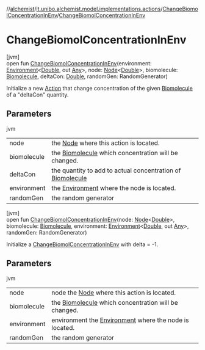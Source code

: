 //[alchemist](../../../index.md)/[it.unibo.alchemist.model.implementations.actions](../index.md)/[ChangeBiomolConcentrationInEnv](index.md)/[ChangeBiomolConcentrationInEnv](-change-biomol-concentration-in-env.md)

# ChangeBiomolConcentrationInEnv

[jvm]\
open fun [ChangeBiomolConcentrationInEnv](-change-biomol-concentration-in-env.md)(environment: [Environment](../../it.unibo.alchemist.model.interfaces/-environment/index.md)<[Double](https://docs.oracle.com/javase/8/docs/api/java/lang/Double.html), out [Any](https://kotlinlang.org/api/latest/jvm/stdlib/kotlin/-any/index.html)>, node: [Node](../../it.unibo.alchemist.model.interfaces/-node/index.md)<[Double](https://docs.oracle.com/javase/8/docs/api/java/lang/Double.html)>, biomolecule: [Biomolecule](../../it.unibo.alchemist.model.implementations.molecules/-biomolecule/index.md), deltaCon: [Double](https://kotlinlang.org/api/latest/jvm/stdlib/kotlin/-double/index.html), randomGen: RandomGenerator)

Initialize a new [Action](../../it.unibo.alchemist.model.interfaces/-action/index.md) that change concentration of the given [Biomolecule](../../it.unibo.alchemist.model.implementations.molecules/-biomolecule/index.md) of a "deltaCon" quantity.

## Parameters

jvm

| | |
|---|---|
| node | the [Node](../../it.unibo.alchemist.model.interfaces/-node/index.md) where this action is located. |
| biomolecule | the [Biomolecule](../../it.unibo.alchemist.model.implementations.molecules/-biomolecule/index.md) which concentration will be changed. |
| deltaCon | the quantity to add to actual concentration of [Biomolecule](../../it.unibo.alchemist.model.implementations.molecules/-biomolecule/index.md) |
| environment | the [Environment](../../it.unibo.alchemist.model.interfaces/-environment/index.md) where the node is located. |
| randomGen | the random generator |

[jvm]\
open fun [ChangeBiomolConcentrationInEnv](-change-biomol-concentration-in-env.md)(node: [Node](../../it.unibo.alchemist.model.interfaces/-node/index.md)<[Double](https://docs.oracle.com/javase/8/docs/api/java/lang/Double.html)>, biomolecule: [Biomolecule](../../it.unibo.alchemist.model.implementations.molecules/-biomolecule/index.md), environment: [Environment](../../it.unibo.alchemist.model.interfaces/-environment/index.md)<[Double](https://docs.oracle.com/javase/8/docs/api/java/lang/Double.html), out [Any](https://kotlinlang.org/api/latest/jvm/stdlib/kotlin/-any/index.html)>, randomGen: RandomGenerator)

Initialize a [ChangeBiomolConcentrationInEnv](index.md) with delta = -1.

## Parameters

jvm

| | |
|---|---|
| node | node the [Node](../../it.unibo.alchemist.model.interfaces/-node/index.md) where this action is located. |
| biomolecule | the [Biomolecule](../../it.unibo.alchemist.model.implementations.molecules/-biomolecule/index.md) which concentration will be changed. |
| environment | environment the [Environment](../../it.unibo.alchemist.model.interfaces/-environment/index.md) where the node is located. |
| randomGen | the random generator |
